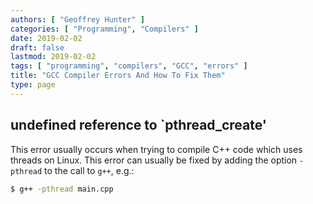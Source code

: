 ```yaml
---
authors: [ "Geoffrey Hunter" ]
categories: [ "Programming", "Compilers" ]
date: 2019-02-02
draft: false
lastmod: 2019-02-02
tags: [ "programming", "compilers", "GCC", "errors" ]
title: "GCC Compiler Errors And How To Fix Them"
type: page
---
```


## undefined reference to `pthread_create'

This error usually occurs when trying to compile C++ code which uses threads on Linux. This error can usually be fixed by adding the option `-pthread` to the call to `g++`, e.g.:

```sh
$ g++ -pthread main.cpp
```